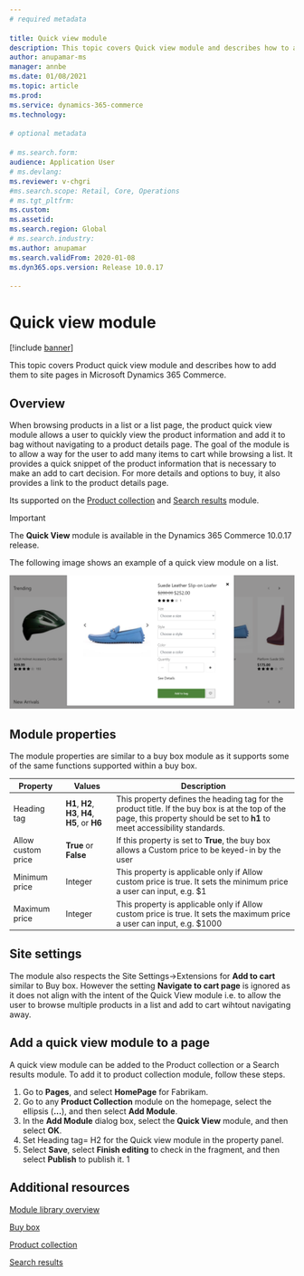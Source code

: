 ```yaml
---
# required metadata

title: Quick view module
description: This topic covers Quick view module and describes how to add them to site pages in Microsoft Dynamics 365 Commerce.
author: anupamar-ms
manager: annbe
ms.date: 01/08/2021
ms.topic: article
ms.prod: 
ms.service: dynamics-365-commerce
ms.technology: 

# optional metadata

# ms.search.form: 
audience: Application User
# ms.devlang: 
ms.reviewer: v-chgri
#ms.search.scope: Retail, Core, Operations
# ms.tgt_pltfrm: 
ms.custom: 
ms.assetid: 
ms.search.region: Global
# ms.search.industry: 
ms.author: anupamar
ms.search.validFrom: 2020-01-08
ms.dyn365.ops.version: Release 10.0.17

---
```


# Quick view module

[!include [banner](includes/banner.md)]

This topic covers Product quick view module and describes how to add them to site pages in Microsoft Dynamics 365 Commerce.

## Overview

When browsing products in a list or a list page, the product quick view module allows a user to quickly view the product information and add it to bag without navigating to a product details page. The goal of the module is to allow a way for the user to add many items to cart while browsing a list. It provides a quick snippet of the product information that is necessary to make an add to cart decision. For more details and options to buy, it also provides a link to the product details page.

Its supported on the [Product collection](add-product-collection.md) and [Search results](search-result-module.md) module.


> [!IMPORTANT]
> The **Quick View** module is available in the Dynamics 365 Commerce 10.0.17 release.

The following image shows an example of a quick view module on a list.

![Example of a quick view module](./media/ecommerce-quickview.PNG)



## Module properties
The module properties are similar to a buy box module as it supports some of the same functions supported within a buy box.

| Property | Values | Description |
|----------------|--------|-------------|
| Heading tag | **H1**, **H2**, **H3**, **H4**, **H5**, or **H6** | This property defines the heading tag for the product title. If the buy box is at the top of the page, this property should be set to **h1** to meet accessibility standards.  |
| Allow custom price | **True** or **False** | If this property is set to **True**, the buy box allows a Custom price to be keyed-in by the user|
| Minimum price| Integer| This property is applicable only if Allow custom price is true. It sets the minimum price a user can input, e.g. $1|
| Maximum price| Integer| This property is applicable only if Allow custom price is true. It sets the maximum price a user can input, e.g. $1000|


## Site settings

The module also respects the Site Settings->Extensions for **Add to cart** similar to Buy box.  However the setting  **Navigate to cart page**  is ignored as it does not align with the intent of the Quick View module i.e. to allow the user to browse multiple products in a list and add to cart wihtout navigating away.


## Add a quick view module to a page

A quick view module can be added to the Product collection or a Search results module. To add it to product collection module, follow these steps.

1. Go to **Pages**, and select **HomePage** for Fabrikam.
1. Go to any **Product Collection** module on the homepage, select the ellipsis (**...**), and then select **Add Module**.
1. In the **Add Module** dialog box, select the **Quick View** module, and then select **OK**.
1. Set Heading tag= H2 for the Quick view module in the property panel.
1. Select **Save**, select **Finish editing** to check in the fragment, and then select **Publish** to publish it.
1
## Additional resources

[Module library overview](starter-kit-overview.md)

[Buy box](add-buy-box.md)

[Product collection](add-product-collection.md)

[Search results](search-result-module.md)
